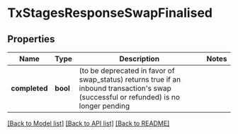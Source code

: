 # TxStagesResponseSwapFinalised

## Properties
Name | Type | Description | Notes
------------ | ------------- | ------------- | -------------
**completed** | **bool** | (to be deprecated in favor of swap_status) returns true if an inbound transaction&#x27;s swap (successful or refunded) is no longer pending | 

[[Back to Model list]](../README.md#documentation-for-models) [[Back to API list]](../README.md#documentation-for-api-endpoints) [[Back to README]](../README.md)


